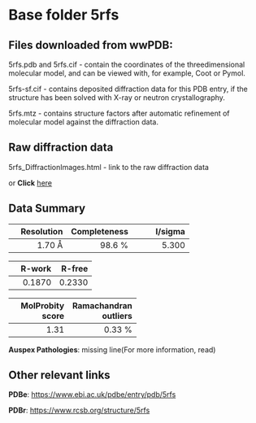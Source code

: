 # Base folder 5rfs

## Files downloaded from wwPDB:

5rfs.pdb and 5rfs.cif - contain the coordinates of the threedimensional molecular model, and can be viewed with, for example, Coot or Pymol.

5rfs-sf.cif - contains deposited diffraction data for this PDB entry, if the structure has been solved with X-ray or neutron crystallography.

5rfs.mtz - contains structure factors after automatic refinement of molecular model against the diffraction data.

## Raw diffraction data

5rfs_DiffractionImages.html - link to the raw diffraction data 

or **Click** [here](https://zenodo.org/record/3731514) 

## Data Summary
|   | Resolution | Completeness| I/sigma |
|---|-------------:|----------------:|--------------:|
|   |1.70 Å|98.6  %|<img width=50/>5.300|

|   | **R-work**| **R-free**   
|---|-------------:|----------------:|           
||  0.1870|  0.2330|

|   |**MolProbity<br>score**| **Ramachandran<br>outliers** 
|---|-------------:|----------------:|
||  1.31|  0.33 %|

**Auspex Pathologies**: missing line(For more information, read)

 



## Other relevant links 
**PDBe**:  https://www.ebi.ac.uk/pdbe/entry/pdb/5rfs
 
**PDBr**: https://www.rcsb.org/structure/5rfs 

